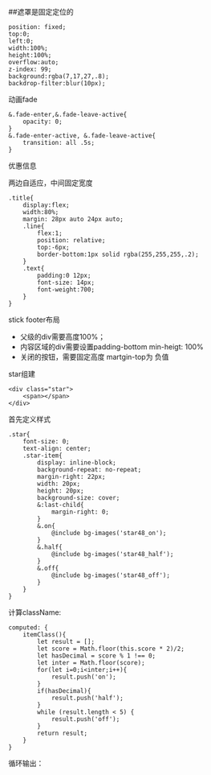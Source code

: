 ##遮罩是固定定位的

	position: fixed;
	top:0;
	left:0;
	width:100%;
	height:100%;
	overflow:auto;
	z-index: 99;
	background:rgba(7,17,27,.8);
	backdrop-filter:blur(10px);

动画fade

	&.fade-enter,&.fade-leave-active{
		opacity: 0;
	}
	&.fade-enter-active, &.fade-leave-active{
		transition: all .5s;
	}

优惠信息

两边自适应，中间固定宽度

	.title{
		display:flex;
		width:80%;
		margin: 28px auto 24px auto;
		.line{
			flex:1;
			position: relative;
			top:-6px;
			border-bottom:1px solid rgba(255,255,255,.2);
		}
		.text{
			padding:0 12px;
			font-size: 14px;
			font-weight:700;
		}
	}

stick footer布局

- 父级的div需要高度100%；
- 内容区域的div需要设置padding-bottom min-heigt: 100%
- 关闭的按钮，需要固定高度 martgin-top为 负值


star组建
	

	<div class="star">
  		<span></span>	
  	</div>

首先定义样式
	
	.star{
		font-size: 0;
		text-align: center;
		.star-item{
			display: inline-block;
			background-repeat: no-repeat;
			margin-right: 22px;
			width: 20px;
			height: 20px;
			background-size: cover;
			&:last-child{
				margin-right: 0;
			}
			&.on{
				@include bg-images('star48_on');
			}
			&.half{
				@include bg-images('star48_half');
			}
			&.off{
				@include bg-images('star48_off');
			}
		}
	}

计算className:

	computed: {
		itemClass(){
			let result = [];
			let score = Math.floor(this.score * 2)/2;
			let hasDecimal = score % 1 !== 0;
			let inter = Math.floor(score);
			for(let i=0;i<inter;i++){
				result.push('on');
			}
			if(hasDecimal){
				result.push('half');
			}
			while (result.length < 5) {
				result.push('off');
			}
			return result;
		}
	}

循环输出：
	<span v-for="item in itemClass" :class="item" class="star-item"></span>
  	</div>